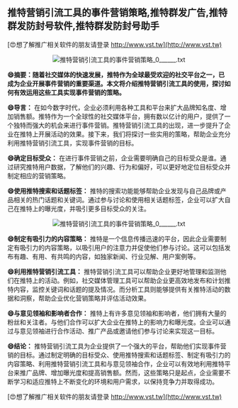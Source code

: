 ## **推特营销引流工具的事件营销策略,推特群发广告,推特群发防封号软件,推特群发防封号助手**

[😍想了解推广相关软件的朋友请登录 http://www.vst.tw](http://www.vst.tw)

 <center><img src="https://vst.tw/MP4/tuiguang/png/2.png" alt="推特营销引流工具的事件营销策略_0______.txt"></center>

**😄摘要：随着社交媒体的快速发展，推特作为全球最受欢迎的社交平台之一，已成为企业开展事件营销的重要渠道。本文将介绍推特营销引流工具的使用，探讨如何有效运用这些工具实现事件营销的策略。**

**😄导言：**
在如今数字时代，企业必须利用各种工具和平台来扩大品牌知名度、增加销售额。推特作为一个全球性的社交媒体平台，拥有数以亿计的用户，提供了一个独特而强大的机会来进行事件营销。推特营销引流工具的出现，进一步提升了企业在推特上开展活动的效果。接下来，我们将探讨一些实用的策略，帮助企业充分利用推特营销引流工具，实现事件营销的目标。

**😄确定目标受众：**
在进行事件营销之前，企业需要明确自己的目标受众是谁。通过研究推特用户数据，了解他们的兴趣、行为和偏好，可以更好地定位目标受众并制定相应的营销策略。

**😄使用推特搜索和话题标签：**
推特的搜索功能能够帮助企业发现与自己品牌或产品相关的热门话题和关键词。通过参与讨论和使用相关话题标签，企业可以扩大自己在推特上的曝光度，并吸引更多目标受众的关注。

 <center><img src="https://vst.tw/MP4/tuiguang/png/7.png" alt="推特营销引流工具的事件营销策略_0______.txt"></center>

**😄制定有吸引力的内容策略：**
推特是一个信息传播迅速的平台，因此企业需要制定有吸引力的内容策略，以吸引用户的注意力并促使他们参与讨论。这可以包括发布有趣、有用、有共鸣的内容，如独家新闻、行业见解、用户案例等。

**😄利用推特营销引流工具：**
推特营销引流工具可以帮助企业更好地管理和监测他们在推特上的活动。例如，社交媒体管理工具可以帮助企业更高效地发布和计划推特内容，监控关键词和话题的提及情况。而分析工具则能够提供有关推特活动的数据和洞察，帮助企业优化营销策略并评估活动效果。

**😄与意见领袖和影响者合作：**
推特上有许多意见领袖和影响者，他们拥有大量的粉丝和关注者。与他们合作可以扩大企业在推特上的影响力和曝光度。企业可以通过与意见领袖进行合作活动、推广产品或邀请他们参与讨论来实现这一目标。

**😄结论：**
推特营销引流工具为企业提供了一个强大的平台，帮助他们实现事件营销的目标。通过制定明确的目标受众、使用推特搜索和话题标签、制定有吸引力的内容策略、利用推特营销引流工具和与意见领袖合作，企业可以有效地利用推特平台来推广品牌、增加曝光度和提高销售额。然而，这些策略只是起点，企业需要不断学习和适应推特上不断变化的环境和用户需求，以保持竞争力并取得成功。

[😍想了解推广相关软件的朋友请登录 http://www.vst.tw](http://www.vst.tw)



